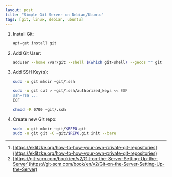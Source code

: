 ```yaml
---
layout: post
title: "Simple Git Server on Debian/Ubuntu"
tags: [git, linux, debian, ubuntu]
---
```


1. Install Git:
   ```bash
   apt-get install git
   ```
2. Add Git User:
   ```bash
   adduser --home /var/git --shell $(which git-shell) --gecos "" git
   ```
3. Add SSH Key(s):
   ```bash
   sudo -u git mkdir ~git/.ssh
   
   sudo -u git cat > ~git/.ssh/authorized_keys << EOF
   ssh-rsa ...
   EOF

   chmod -R 0700 ~git/.ssh
   ```
4. Create new Git repo:
   ```bash
   sudo -u git mkdir ~git/$REPO.git
   sudo -u git git -C ~git/$REPO.git init --bare
   ```

---
1. [https://eklitzke.org/how-to-how-your-own-private-git-repositories](https://eklitzke.org/how-to-how-your-own-private-git-repositories)
2. [https://git-scm.com/book/en/v2/Git-on-the-Server-Setting-Up-the-Server](https://git-scm.com/book/en/v2/Git-on-the-Server-Setting-Up-the-Server)
